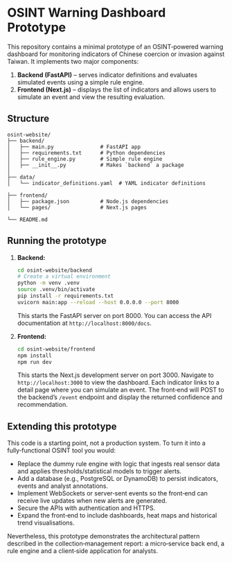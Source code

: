 # OSINT Warning Dashboard Prototype

This repository contains a minimal prototype of an OSINT‑powered warning dashboard for monitoring
indicators of Chinese coercion or invasion against Taiwan.  It implements two major
components:

1. **Backend (FastAPI)** – serves indicator definitions and evaluates simulated events using a simple
   rule engine.
2. **Frontend (Next.js)** – displays the list of indicators and allows users to simulate an event and view
   the resulting evaluation.

## Structure

```
osint-website/
├── backend/
│   ├── main.py               # FastAPI app
│   ├── requirements.txt      # Python dependencies
│   ├── rule_engine.py        # Simple rule engine
│   ├── __init__.py           # Makes `backend` a package
│
├── data/
│   └── indicator_definitions.yaml  # YAML indicator definitions

├── frontend/
│   ├── package.json          # Node.js dependencies
│   └── pages/                # Next.js pages

└── README.md
```

## Running the prototype

1. **Backend:**
   ```bash
   cd osint-website/backend
   # Create a virtual environment
   python -m venv .venv
   source .venv/bin/activate
   pip install -r requirements.txt
   uvicorn main:app --reload --host 0.0.0.0 --port 8000
   ```
   This starts the FastAPI server on port 8000.  You can access the API documentation at
   `http://localhost:8000/docs`.

2. **Frontend:**
   ```bash
   cd osint-website/frontend
   npm install
   npm run dev
   ```
   This starts the Next.js development server on port 3000.  Navigate to
   `http://localhost:3000` to view the dashboard.  Each indicator links to a detail
   page where you can simulate an event.  The front‑end will POST to the backend’s
   `/event` endpoint and display the returned confidence and recommendation.

## Extending this prototype

This code is a starting point, not a production system.  To turn it into a
fully‑functional OSINT tool you would:

* Replace the dummy rule engine with logic that ingests real sensor data and
  applies thresholds/statistical models to trigger alerts.
* Add a database (e.g., PostgreSQL or DynamoDB) to persist indicators,
  events and analyst annotations.
* Implement WebSockets or server‑sent events so the front‑end can receive live
  updates when new alerts are generated.
* Secure the APIs with authentication and HTTPS.
* Expand the front‑end to include dashboards, heat maps and historical trend
  visualisations.

Nevertheless, this prototype demonstrates the architectural pattern described in the
collection‑management report: a micro‑service back end, a rule engine and a
client‑side application for analysts.